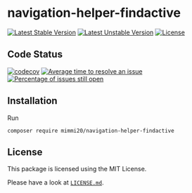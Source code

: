 # navigation-helper-findactive

[![Latest Stable Version](https://poser.pugx.org/mimmi20/navigation-helper-findactive/v/stable?format=flat-square)](https://packagist.org/packages/mimmi20/navigation-helper-findactive)
[![Latest Unstable Version](https://poser.pugx.org/mimmi20/navigation-helper-findactive/v/unstable?format=flat-square)](https://packagist.org/packages/mimmi20/navigation-helper-findactive)
[![License](https://poser.pugx.org/mimmi20/navigation-helper-findactive/license?format=flat-square)](https://packagist.org/packages/mimmi20/navigation-helper-findactive)

## Code Status

[![codecov](https://codecov.io/gh/mimmi20/navigation-helper-findactive/branch/master/graph/badge.svg)](https://codecov.io/gh/mimmi20/navigation-helper-findactive)
[![Average time to resolve an issue](https://isitmaintained.com/badge/resolution/mimmi20/navigation-helper-findactive.svg)](https://isitmaintained.com/project/mimmi20/navigation-helper-findactive "Average time to resolve an issue")
[![Percentage of issues still open](https://isitmaintained.com/badge/open/mimmi20/navigation-helper-findactive.svg)](https://isitmaintained.com/project/mimmi20/navigation-helper-findactive "Percentage of issues still open")

## Installation

Run

```shell
composer require mimmi20/navigation-helper-findactive
```

## License

This package is licensed using the MIT License.

Please have a look at [`LICENSE.md`](LICENSE.md).

